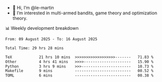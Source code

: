 - 👋 Hi, I’m @le-martin
- 👀 I’m interested in multi-armed bandits, game theory and optimization theory.
<!---- 💞️ I’m looking to collaborate on ...
- 📫 How to reach me ...-->

<!---
Tutorial for using WakaTime stats in GitHub profile: https://github.com/athul/waka-readme
-->

📊 Weekly development breakdown
<!--START_SECTION:waka-->

```txt
From: 09 August 2025 - To: 16 August 2025

Total Time: 29 hrs 28 mins

TeX            21 hrs 10 mins  >>>>>>>>>>>>>>>>>>-------   71.83 %
Other          4 hrs 41 mins   >>>>---------------------   15.90 %
Python         3 hrs 9 mins    >>>----------------------   10.73 %
Makefile       9 mins          -------------------------   00.52 %
TOML           6 mins          -------------------------   00.38 %
```

<!--END_SECTION:waka-->

<!---
le-martin/le-martin is a ✨ special ✨ repository because its `README.md` (this file) appears on your GitHub profile.
You can click the Preview link to take a look at your changes.
--->
